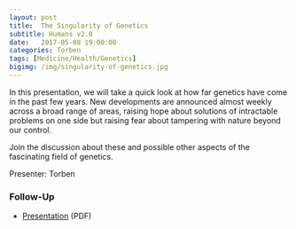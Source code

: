 ```yaml
---
layout: post
title:  The Singularity of Genetics
subtitle: Humans v2.0
date:   2017-05-08 19:00:00
categories: Torben
tags: [Medicine/Health/Genetics]
bigimg: /img/singularity-of-genetics.jpg
---
```


In this presentation, we will take a quick look at how far genetics have come in the past few years. New developments are announced almost weekly across a broad range of areas, raising hope about solutions of intractable problems on one side but raising fear about tampering with nature beyond our control.

Join the discussion about these and possible other aspects of the fascinating field of genetics.

Presenter: Torben

### Follow-Up

* [Presentation](/assets/present/2017/singularity-of-genetics.pdf) (PDF) 
